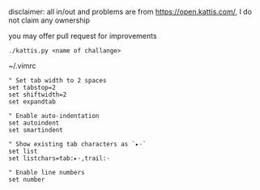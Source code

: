 disclaimer: all in/out and problems are from https://open.kattis.com/, I do not claim any ownership

you may offer pull request for improvements

```
./kattis.py <name of challange>
```

~/.vimrc
```
" Set tab width to 2 spaces
set tabstop=2
set shiftwidth=2
set expandtab

" Enable auto-indentation
set autoindent
set smartindent

" Show existing tab characters as `▸·`
set list
set listchars=tab:▸·,trail:·

" Enable line numbers
set number
```
